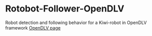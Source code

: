 # Rotobot-Follower-OpenDLV
Robot detection and following behavior for a Kiwi-robot in OpenDLV framework [OpenDLV page](https://www.chalmers.se/en/researchinfrastructure/revere/Resources/Pages/OpenDLV.aspx "OpenDLV page")

